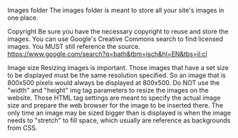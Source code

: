 Images folder
The images folder is meant to store all your site's images in one place.

Copyright
Be sure you have the necessary copyright to reuse and store the images. You can use Google's Creative Commons search to find licensed images. You MUST still reference the source. https://www.google.com/search?q=bath&tbm=isch&hl=EN&tbs=il:cl

Image size
Resizing images is important. Those images that have a set size to be displayed must be the same resolution specified. So an image that is 800x500 pixels would always be displayed at 800x500. Do NOT use the "width" and "height" img tag parameters to resize the images on the website. Those HTML tag settings are meant to specify the actual image size and prepare the web browser for the image to be inserted there. The only time an image may be sized bigger than is displayed is when the image needs to "stretch" to fill space, which usually are reference as backgrounds from CSS.

